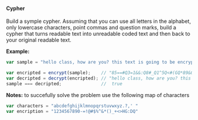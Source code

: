 #### Cypher

Build a symple cypher. Assuming that you can use all letters in the alphabet, only lowercase characters, point commas and question marks, build a cypher that turns readable text into unreadable coded text and then back to your original readable text. 

**Example:**

```jsx
var sample = "hello class, how are you? this text is going to be encrypted in few seconds"

var encripted = encrypt(sample);    // "85==#Q3=1&&:Q8#_Q1^5Q<#(GQ*89&Q*5+*Q9&Q7#9@7Q*#Q25Q5@3^9$*54Q9@Q65_Q&53#@4&"
var decripted = decrypt(encripted); // "hello class, how are you? this text is going to be encrypted in few seconds"
sample === decripted;               //  true

```

**Notes:** to succefully solve the problem use the following map of characters

```jsx
var characters = "abcdefghijklmnopqrstuvwxyz.?,' " 
var encription = "1234567890-=!@#$%^&*()_+<>HG:DQ" 
```
